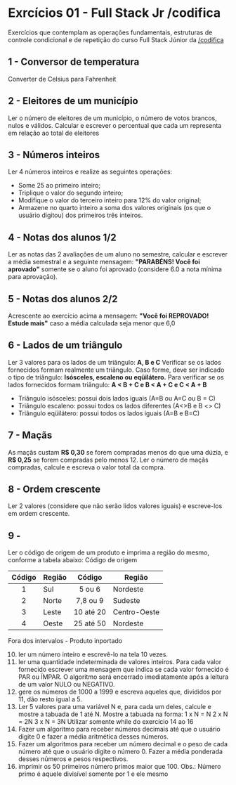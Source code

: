 <h1 aligh='center'>Exrcícios 01 - Full Stack Jr /codifica</h1>
Exercícios que contemplam as operações fundamentais, estruturas de controle condicional e de repetição do curso Full Stack Júnior da <a href="https://codificaedu.com.br" target="_blank">/codifica</a>

## 1 - Conversor de temperatura
Converter de Celsius para Fahrenheit

## 2 - Eleitores de um município
Ler o número de eleitores de um município, o número de votos brancos, nulos e válidos.
Calcular e escrever o percentual que cada um representa em relação ao total de eleitores

## 3 - Números inteiros
Ler 4 números inteiros e realize as seguintes operações:
- Some 25 ao primeiro inteiro;
- Triplique o valor do segundo inteiro;
- Modifique o valor do terceiro inteiro para 12% do valor original;
- Armazene no quarto inteiro a soma dos valores originais (os que o usuário digitou)
dos primeiros três inteiros.

## 4 - Notas dos alunos 1/2
Ler as notas das 2 avaliações de um aluno no semestre, calcular e escrever a média semestral e a seguinte mensagem:
**"PARABÉNS! Você foi aprovado"**
somente se o aluno foi aprovado (considere 6.0 a nota mínima para aprovação).

## 5 - Notas dos alunos 2/2
Acrescente ao exercício acima a mensagem:
**"Você foi REPROVADO! Estude mais"**
caso a média calculada seja menor que 6,0

## 6 - Lados de um triângulo
Ler 3 valores para os lados de um triângulo:
**A, B e C**
Verificar se os lados fornecidos formam realmente um triângulo.
Caso forme, deve ser indicado o tipo de triângulo:
**Isósceles, escaleno ou eqüilátero.**
Para verificar se os lados fornecidos formam triângulo:
**A < B + C e B < A + C e C < A + B**
- Triângulo isósceles: possui dois lados iguais (A=B ou A=C ou B = C)
- Triângulo escaleno: possui todos os lados diferentes (A<>B e B <> C)
- Triângulo eqüilátero: possui todos os lados iguais (A=B e B=C)

## 7 - Maçãs
As maçãs custam **R$ 0,30** se forem compradas menos do que uma dúzia, e **R$ 0,25** se forem compradas pelo menos 12.
Ler o número de maçãs compradas, calcule e escreva o valor total da compra.

## 8 - Ordem crescente
Ler 2 valores (considere que não serão lidos valores iguais) e escreve-los em ordem crescente.

## 9 -
Ler o código de origem de um produto e imprima a região do mesmo, conforme a tabela abaixo:
Código de origem

|Código|Região|Código|Região|
|:---:|---|:---:|---|
|1|Sul|5 ou 6|Nordeste|
|2|Norte|7,8 ou 9|Sudeste|
|3|Leste|10 até 20|Centro-Oeste|
|4|Oeste|25 até 50|Nordeste|

Fora dos intervalos - Produto inportado


10. ler um número inteiro e escrevê-lo na tela 10 vezes.
11. ler uma quantidade indeterminada de valores inteiros. Para
cada valor fornecido escrever uma mensagem que indica se cada valor fornecido é PAR
ou ÍMPAR. O algoritmo será encerrado imediatamente após a leitura de um valor NULO ou
NEGATIVO.
12. gere os números de 1000 a 1999 e escreva aqueles que,
divididos por 11, dão resto igual a 5.
13. Ler 5 valores para uma variável N e, para cada um deles,
calcule e mostre a tabuada de 1 até N. Mostre a tabuada na forma:
1 x N = N
2 x N = 2N
3 x N = 3N
Utilizar somente while do exercício 14 ao 16
14. Fazer um algoritmo para receber números decimais até que o usuário digite 0 e fazer
a média aritmética desses números.
15. Fazer um algoritmos para receber um número decimal e o peso de cada número até
que o usuário digite o número 0. Fazer a média ponderada desses números e pesos
respectivos.
16. imprimir os 50 primeiros número primos maior que 100.
Obs.: Número primo é aquele divisível somente por 1 e ele mesmo